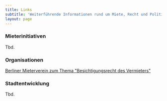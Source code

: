 ```yaml
---
title: Links
subtitle: 'Weiterführende Informationen rund um Miete, Recht und Politik.'
layout: page
---
```

### Mieterinitiativen

Tbd.

### Organisationen

[Berliner Mieterverein zum Thema "Besichtigungsrecht des Vermieters"](https://www.berliner-mieterverein.de/recht/infoblaetter/info-164-das-besichtigungsrecht-des-vermieters.htm)

### Stadtentwicklung

Tbd.
